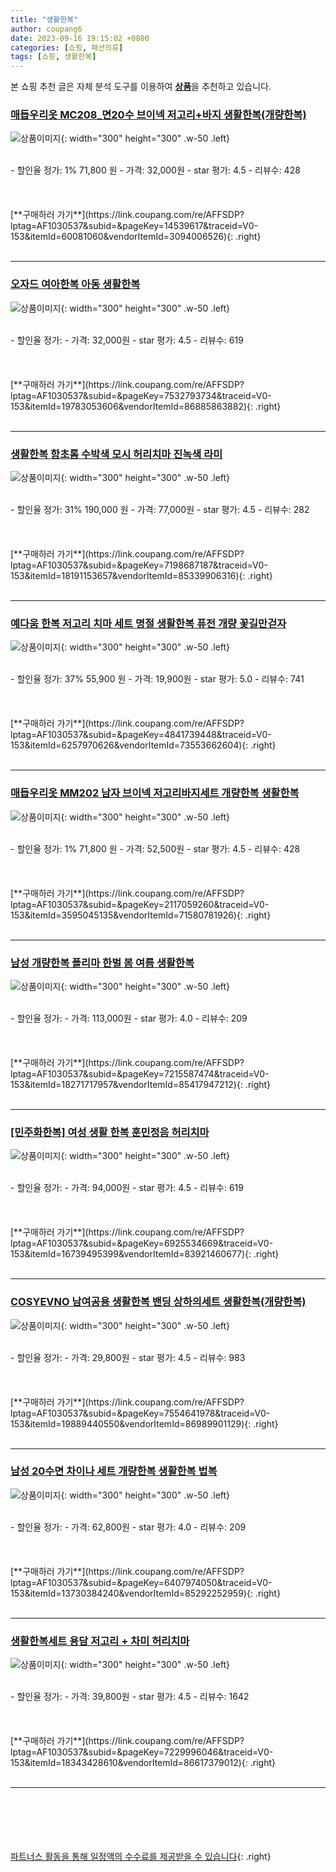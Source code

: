 ```yaml
---
title: "생활한복"
author: coupang6
date: 2023-09-16 19:15:02 +0800
categories: [쇼핑, 패션의류]
tags: [쇼핑, 생활한복]
---
```


본 쇼핑 추천 글은 자체 분석 도구를 이용하여 [**상품**](https://link.coupang.com/a/bao1ui)을 추천하고 있습니다.

### [매듭우리옷 MC208_면20수 브이넥 저고리+바지 생활한복(개량한복)](https://link.coupang.com/re/AFFSDP?lptag=AF1030537&subid=&pageKey=14539617&traceid=V0-153&itemId=60081060&vendorItemId=3094006526)

![상품이미지](https://thumbnail9.coupangcdn.com/thumbnails/remote/230x230ex/image/vendor_inventory/9f50/19f1ea2752526dc984fe27e2f922355a9d35b6dc94e6ece77b3b07f621e2.jpg){: width="300" height="300" .w-50 .left}


<br>
- 할인율 정가: 1%  71,800   원
- 가격: 32,000원
- star 평가: 4.5
- 리뷰수: 428
<br>
<br>
<br>
<br>
[**구매하러 가기**](https://link.coupang.com/re/AFFSDP?lptag=AF1030537&subid=&pageKey=14539617&traceid=V0-153&itemId=60081060&vendorItemId=3094006526){: .right}
<br>
<br>

---

### [오자드 여아한복 아동 생활한복](https://link.coupang.com/re/AFFSDP?lptag=AF1030537&subid=&pageKey=7532793734&traceid=V0-153&itemId=19783053606&vendorItemId=86885863882)

![상품이미지](https://thumbnail6.coupangcdn.com/thumbnails/remote/230x230ex/image/vendor_inventory/b086/60d3a5751218a8a73bceb2d7e5f043b6b5c0a534fd651a3e254d4628f4f0.jpg){: width="300" height="300" .w-50 .left}


<br>
- 할인율 정가: 
- 가격: 32,000원
- star 평가: 4.5
- 리뷰수: 619
<br>
<br>
<br>
<br>
[**구매하러 가기**](https://link.coupang.com/re/AFFSDP?lptag=AF1030537&subid=&pageKey=7532793734&traceid=V0-153&itemId=19783053606&vendorItemId=86885863882){: .right}
<br>
<br>

---

### [생활한복 함초롬 수박색 모시 허리치마 진녹색 라미](https://link.coupang.com/re/AFFSDP?lptag=AF1030537&subid=&pageKey=7198687187&traceid=V0-153&itemId=18191153657&vendorItemId=85339906316)

![상품이미지](https://thumbnail9.coupangcdn.com/thumbnails/remote/230x230ex/image/vendor_inventory/a399/7a97508626536f8acda40be45bb42fca8ae287d73af059375288f767bf3a.jpg){: width="300" height="300" .w-50 .left}


<br>
- 할인율 정가: 31%  190,000   원
- 가격: 77,000원
- star 평가: 4.5
- 리뷰수: 282
<br>
<br>
<br>
<br>
[**구매하러 가기**](https://link.coupang.com/re/AFFSDP?lptag=AF1030537&subid=&pageKey=7198687187&traceid=V0-153&itemId=18191153657&vendorItemId=85339906316){: .right}
<br>
<br>

---

### [예다움 한복 저고리 치마 세트 명절 생활한복 퓨전 개량 꽃길만걷자](https://link.coupang.com/re/AFFSDP?lptag=AF1030537&subid=&pageKey=4841739448&traceid=V0-153&itemId=6257970626&vendorItemId=73553662604)

![상품이미지](https://thumbnail6.coupangcdn.com/thumbnails/remote/230x230ex/image/vendor_inventory/f3c0/58c018feede69c8c9f60e464b279718c56316690b8830104aaa146968533.jpg){: width="300" height="300" .w-50 .left}


<br>
- 할인율 정가: 37%  55,900   원
- 가격: 19,900원
- star 평가: 5.0
- 리뷰수: 741
<br>
<br>
<br>
<br>
[**구매하러 가기**](https://link.coupang.com/re/AFFSDP?lptag=AF1030537&subid=&pageKey=4841739448&traceid=V0-153&itemId=6257970626&vendorItemId=73553662604){: .right}
<br>
<br>

---

### [매듭우리옷 MM202 남자 브이넥 저고리바지세트 개량한복 생활한복](https://link.coupang.com/re/AFFSDP?lptag=AF1030537&subid=&pageKey=2117059260&traceid=V0-153&itemId=3595045135&vendorItemId=71580781926)

![상품이미지](https://thumbnail10.coupangcdn.com/thumbnails/remote/230x230ex/image/vendor_inventory/c254/c842345d0014380d9d52cf26792aef933303acc7d7ae2b27ee2f164a0c32.jpg){: width="300" height="300" .w-50 .left}


<br>
- 할인율 정가: 1%  71,800   원
- 가격: 52,500원
- star 평가: 4.5
- 리뷰수: 428
<br>
<br>
<br>
<br>
[**구매하러 가기**](https://link.coupang.com/re/AFFSDP?lptag=AF1030537&subid=&pageKey=2117059260&traceid=V0-153&itemId=3595045135&vendorItemId=71580781926){: .right}
<br>
<br>

---

### [남성 개량한복 폴리마 한벌 봄 여름 생활한복](https://link.coupang.com/re/AFFSDP?lptag=AF1030537&subid=&pageKey=7215587474&traceid=V0-153&itemId=18271717957&vendorItemId=85417947212)

![상품이미지](https://thumbnail6.coupangcdn.com/thumbnails/remote/230x230ex/image/vendor_inventory/cb3f/88b441a3cf618ada9f4ab0b453e900ca0357c2df29eabbb3916ce16dd6ca.JPG){: width="300" height="300" .w-50 .left}


<br>
- 할인율 정가: 
- 가격: 113,000원
- star 평가: 4.0
- 리뷰수: 209
<br>
<br>
<br>
<br>
[**구매하러 가기**](https://link.coupang.com/re/AFFSDP?lptag=AF1030537&subid=&pageKey=7215587474&traceid=V0-153&itemId=18271717957&vendorItemId=85417947212){: .right}
<br>
<br>

---

### [[민주화한복] 여성 생활 한복 훈민정음 허리치마](https://link.coupang.com/re/AFFSDP?lptag=AF1030537&subid=&pageKey=6925534669&traceid=V0-153&itemId=16739495399&vendorItemId=83921460677)

![상품이미지](https://thumbnail9.coupangcdn.com/thumbnails/remote/230x230ex/image/vendor_inventory/ac31/fd935a37585b6fa49c8f21db837c5a9e24564042373e1587f3664fb321b2.png){: width="300" height="300" .w-50 .left}


<br>
- 할인율 정가: 
- 가격: 94,000원
- star 평가: 4.5
- 리뷰수: 619
<br>
<br>
<br>
<br>
[**구매하러 가기**](https://link.coupang.com/re/AFFSDP?lptag=AF1030537&subid=&pageKey=6925534669&traceid=V0-153&itemId=16739495399&vendorItemId=83921460677){: .right}
<br>
<br>

---

### [COSYEVNO 남여공용 생활한복 밴딩 상하의세트 생활한복(개량한복)](https://link.coupang.com/re/AFFSDP?lptag=AF1030537&subid=&pageKey=7554641978&traceid=V0-153&itemId=19889440550&vendorItemId=86989901129)

![상품이미지](https://thumbnail7.coupangcdn.com/thumbnails/remote/230x230ex/image/vendor_inventory/e517/b5cc6c08005db75065856111399e3095b545fb28c822e9cb06e3db5577ad.jpg){: width="300" height="300" .w-50 .left}


<br>
- 할인율 정가: 
- 가격: 29,800원
- star 평가: 4.5
- 리뷰수: 983
<br>
<br>
<br>
<br>
[**구매하러 가기**](https://link.coupang.com/re/AFFSDP?lptag=AF1030537&subid=&pageKey=7554641978&traceid=V0-153&itemId=19889440550&vendorItemId=86989901129){: .right}
<br>
<br>

---

### [남성 20수면 차이나 세트 개량한복 생활한복 법복](https://link.coupang.com/re/AFFSDP?lptag=AF1030537&subid=&pageKey=6407974050&traceid=V0-153&itemId=13730384240&vendorItemId=85292252959)

![상품이미지](https://thumbnail10.coupangcdn.com/thumbnails/remote/230x230ex/image/vendor_inventory/2fb7/d1add49ab18609d847a91e58fba7dff7cb0de18508db3ea59e8dabdc1d98.jpg){: width="300" height="300" .w-50 .left}


<br>
- 할인율 정가: 
- 가격: 62,800원
- star 평가: 4.0
- 리뷰수: 209
<br>
<br>
<br>
<br>
[**구매하러 가기**](https://link.coupang.com/re/AFFSDP?lptag=AF1030537&subid=&pageKey=6407974050&traceid=V0-153&itemId=13730384240&vendorItemId=85292252959){: .right}
<br>
<br>

---

### [생활한복세트 용담 저고리 + 차미 허리치마](https://link.coupang.com/re/AFFSDP?lptag=AF1030537&subid=&pageKey=7229996046&traceid=V0-153&itemId=18343428610&vendorItemId=86617379012)

![상품이미지](https://thumbnail8.coupangcdn.com/thumbnails/remote/230x230ex/image/vendor_inventory/6c10/ec41196a8c2656898aa618f4b0a7979e7c140f57f0394bff01330918132a.jpg){: width="300" height="300" .w-50 .left}


<br>
- 할인율 정가: 
- 가격: 39,800원
- star 평가: 4.5
- 리뷰수: 1642
<br>
<br>
<br>
<br>
[**구매하러 가기**](https://link.coupang.com/re/AFFSDP?lptag=AF1030537&subid=&pageKey=7229996046&traceid=V0-153&itemId=18343428610&vendorItemId=86617379012){: .right}
<br>
<br>

---
<br><br><br><br><br> [파트너스 활동을 통해 일정액의 수수료를 제공받을 수 있습니다](https://link.coupang.com/a/bao1ui){: .right}